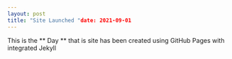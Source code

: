 ```yaml
---
layout: post
title: "Site Launched "date: 2021-09-01
---
```


This is the ** Day ** that is site has been created using GitHub Pages with integrated Jekyll
